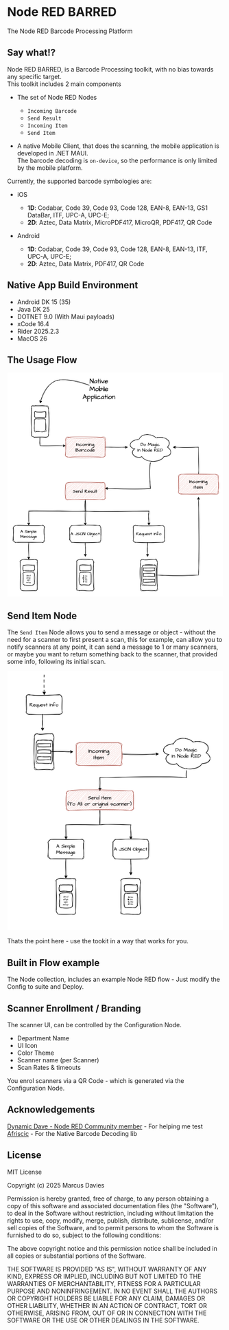 # Node RED BARRED
The Node RED Barcode Processing Platform

## Say what!?
Node RED BARRED, is a Barcode Processing toolkit, with no bias towards any specific target.  
This toolkit includes 2 main components

- The set of Node RED Nodes 
  - `Incoming Barcode`
  - `Send Result`
  - `Incoming Item`
  - `Send Item`

- A native Mobile Client, that does the scanning, the mobile application is developed in .NET MAUI.  
  The barcode decoding is `on-device`, so the performance is only limited by the mobile platform. 

Currently, the supported barcode symbologies are:

 - iOS
   - **1D**: Codabar, Code 39, Code 93, Code 128, EAN-8, EAN-13, GS1 DataBar, ITF, UPC-A, UPC-E;
   - **2D**: Aztec, Data Matrix, MicroPDF417, MicroQR, PDF417, QR Code

- Android
   - **1D**: Codabar, Code 39, Code 93, Code 128, EAN-8, EAN-13, ITF, UPC-A, UPC-E;
   - **2D**: Aztec, Data Matrix, PDF417, QR Code
     

## Native App Build Environment

 - Android DK 15 (35)
 - Java DK 25
 - DOTNET 9.0 (With Maui payloads)
 - xCode 16.4
 - Rider 2025.2.3
 - MacOS 26

## The Usage Flow

![Image](./Images/flow.png)

## Send Item Node

The `Send Item` Node allows you to send a message or object - without the need for a scanner to first present a scan, this for example, can allow you to notify scanners at any point, it can send a message to 1 or many scanners, or maybe you want to return something back to the scanner, that provided some info, following its initial scan.  

![Image](./Images/Send.png)

Thats the point here - use the tookit in a way that works for you.

## Built in Flow example

The Node collection, includes an example Node RED flow - Just modify the Config to suite and Deploy.

## Scanner Enrollment / Branding

The scanner UI, can be controlled by the Configuration Node.

 - Department Name
 - UI Icon
 - Color Theme
 - Scanner name (per Scanner)
 - Scan Rates & timeouts

 You enrol scanners via a QR Code - which is generated via the Configuration Node.  

## Acknowledgements

[Dynamic Dave - Node RED Community member](https://discourse.nodered.org/u/dynamicdave/summary) - For helping me test  
[Afriscic](https://github.com/afriscic) - For the Native Barcode Decoding lib



## License
MIT License

Copyright (c) 2025 Marcus Davies

Permission is hereby granted, free of charge, to any person obtaining a copy
of this software and associated documentation files (the "Software"), to deal
in the Software without restriction, including without limitation the rights
to use, copy, modify, merge, publish, distribute, sublicense, and/or sell
copies of the Software, and to permit persons to whom the Software is
furnished to do so, subject to the following conditions:

The above copyright notice and this permission notice shall be included in all
copies or substantial portions of the Software.

THE SOFTWARE IS PROVIDED "AS IS", WITHOUT WARRANTY OF ANY KIND, EXPRESS OR
IMPLIED, INCLUDING BUT NOT LIMITED TO THE WARRANTIES OF MERCHANTABILITY,
FITNESS FOR A PARTICULAR PURPOSE AND NONINFRINGEMENT. IN NO EVENT SHALL THE
AUTHORS OR COPYRIGHT HOLDERS BE LIABLE FOR ANY CLAIM, DAMAGES OR OTHER
LIABILITY, WHETHER IN AN ACTION OF CONTRACT, TORT OR OTHERWISE, ARISING FROM,
OUT OF OR IN CONNECTION WITH THE SOFTWARE OR THE USE OR OTHER DEALINGS IN THE
SOFTWARE.
